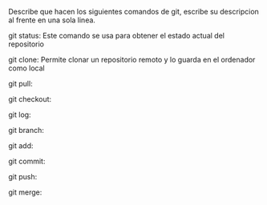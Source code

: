 Describe que hacen los siguientes comandos de git, escribe su descripcion al frente en una sola linea.

git status: Este comando se usa para obtener el estado actual del repositorio

git clone: Permite clonar un repositorio remoto y lo guarda en el ordenador como local

git pull:

git checkout:

git log:

git branch:

git add:

git commit:

git push:

git merge:
